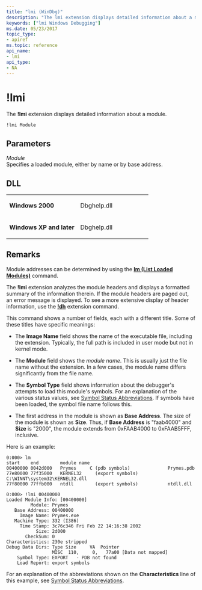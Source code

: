 ```yaml
---
title: "lmi (WinDbg)"
description: "The lmi extension displays detailed information about a module."
keywords: ["lmi Windows Debugging"]
ms.date: 05/23/2017
topic_type:
- apiref
ms.topic: reference
api_name:
- lmi
api_type:
- NA
---
```


# !lmi


The **!lmi** extension displays detailed information about a module.

```dbgcmd
!lmi Module
```

## <span id="ddk__lmi_dbg"></span><span id="DDK__LMI_DBG"></span>Parameters


<span id="_______Module______"></span><span id="_______module______"></span><span id="_______MODULE______"></span> *Module*   
Specifies a loaded module, either by name or by base address.

## DLL

<table>
<colgroup>
<col width="50%" />
<col width="50%" />
</colgroup>
<tbody>
<tr class="odd">
<td align="left"><p><strong>Windows 2000</strong></p></td>
<td align="left"><p>Dbghelp.dll</p></td>
</tr>
<tr class="even">
<td align="left"><p><strong>Windows XP and later</strong></p></td>
<td align="left"><p>Dbghelp.dll</p></td>
</tr>
</tbody>
</table>

 

## Remarks

Module addresses can be determined by using the [**lm (List Loaded Modules)**](lm--list-loaded-modules-.md) command.

The **!lmi** extension analyzes the module headers and displays a formatted summary of the information therein. If the module headers are paged out, an error message is displayed. To see a more extensive display of header information, use the [**!dh**](-dh.md) extension command.

This command shows a number of fields, each with a different title. Some of these titles have specific meanings:

-   The **Image Name** field shows the name of the executable file, including the extension. Typically, the full path is included in user mode but not in kernel mode.

-   The **Module** field shows the *module name*. This is usually just the file name without the extension. In a few cases, the module name differs significantly from the file name.

-   The **Symbol Type** field shows information about the debugger's attempts to load this module's symbols. For an explanation of the various status values, see [Symbol Status Abbreviations](../debugger/symbol-status-abbreviations.md). If symbols have been loaded, the symbol file name follows this.

-   The first address in the module is shown as **Base Address**. The size of the module is shown as **Size**. Thus, if **Base Address** is "faab4000" and **Size** is "2000", the module extends from 0xFAAB4000 to 0xFAAB5FFF, inclusive.

Here is an example:

```dbgcmd
0:000> lm 
start    end        module name
00400000 0042d000   Prymes     C (pdb symbols)              Prymes.pdb
77e80000 77f35000   KERNEL32     (export symbols)           C:\WINNT\system32\KERNEL32.dll
77f80000 77ffb000   ntdll        (export symbols)           ntdll.dll

0:000> !lmi 00400000
Loaded Module Info: [00400000] 
         Module: Prymes
   Base Address: 00400000
     Image Name: Prymes.exe
   Machine Type: 332 (I386)
     Time Stamp: 3c76c346 Fri Feb 22 14:16:38 2002
           Size: 2d000
       CheckSum: 0
Characteristics: 230e stripped 
Debug Data Dirs: Type Size     VA  Pointer
                 MISC  110,     0,   77a00 [Data not mapped]
    Symbol Type: EXPORT   - PDB not found
    Load Report: export symbols
```

For an explanation of the abbreviations shown on the **Characteristics** line of this example, see [Symbol Status Abbreviations](../debugger/symbol-status-abbreviations.md).

 

 






